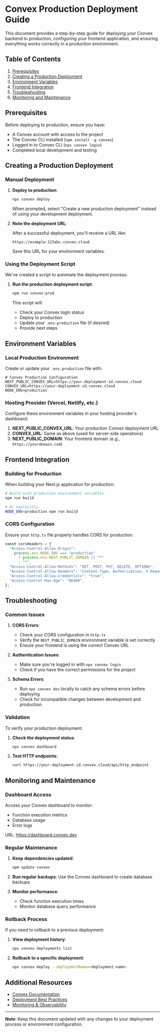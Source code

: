 # Convex Production Deployment Guide

This document provides a step-by-step guide for deploying your Convex backend to production, configuring your frontend application, and ensuring everything works correctly in a production environment.

## Table of Contents

1. [Prerequisites](#prerequisites)
2. [Creating a Production Deployment](#creating-a-production-deployment)
3. [Environment Variables](#environment-variables)
4. [Frontend Integration](#frontend-integration)
5. [Troubleshooting](#troubleshooting)
6. [Monitoring and Maintenance](#monitoring-and-maintenance)

## Prerequisites

Before deploying to production, ensure you have:

- A Convex account with access to the project
- The Convex CLI installed (`npm install -g convex`)
- Logged in to Convex CLI (`npx convex login`)
- Completed local development and testing

## Creating a Production Deployment

### Manual Deployment

1. **Deploy to production**:

   ```bash
   npx convex deploy
   ```

   When prompted, select "Create a new production deployment" instead of using your development deployment.

2. **Note the deployment URL**:

   After a successful deployment, you'll receive a URL like:
   ```
   https://example-123abc.convex.cloud
   ```
   
   Save this URL for your environment variables.

### Using the Deployment Script

We've created a script to automate the deployment process:

1. **Run the production deployment script**:

   ```bash
   npm run convex:prod
   ```

   This script will:
   - Check your Convex login status
   - Deploy to production
   - Update your `.env.production` file (if desired)
   - Provide next steps

## Environment Variables

### Local Production Environment

Create or update your `.env.production` file with:

```
# Convex Production Configuration
NEXT_PUBLIC_CONVEX_URL=https://your-deployment-id.convex.cloud
CONVEX_URL=https://your-deployment-id.convex.cloud
NODE_ENV=production
```

### Hosting Provider (Vercel, Netlify, etc.)

Configure these environment variables in your hosting provider's dashboard:

1. **NEXT_PUBLIC_CONVEX_URL**: Your production Convex deployment URL
2. **CONVEX_URL**: Same as above (used for server-side operations)
3. **NEXT_PUBLIC_DOMAIN**: Your frontend domain (e.g., `https://yourdomain.com`)

## Frontend Integration

### Building for Production

When building your Next.js application for production:

```bash
# Build with production environment variables
npm run build

# Or explicitly
NODE_ENV=production npm run build
```

### CORS Configuration

Ensure your `http.ts` file properly handles CORS for production:

```typescript
const corsHeaders = {
  "Access-Control-Allow-Origin":
    process.env.NODE_ENV === "production"
      ? process.env.NEXT_PUBLIC_DOMAIN || "*"
      : "*",
  "Access-Control-Allow-Methods": "GET, POST, PUT, DELETE, OPTIONS",
  "Access-Control-Allow-Headers": "Content-Type, Authorization, X-Requested-With",
  "Access-Control-Allow-Credentials": "true",
  "Access-Control-Max-Age": "86400",
};
```

## Troubleshooting

### Common Issues

1. **CORS Errors**:
   - Check your CORS configuration in `http.ts`
   - Verify the `NEXT_PUBLIC_DOMAIN` environment variable is set correctly
   - Ensure your frontend is using the correct Convex URL

2. **Authentication Issues**:
   - Make sure you're logged in with `npx convex login`
   - Check if you have the correct permissions for the project

3. **Schema Errors**:
   - Run `npx convex dev` locally to catch any schema errors before deploying
   - Check for incompatible changes between development and production

### Validation

To verify your production deployment:

1. **Check the deployment status**:
   ```bash
   npx convex dashboard
   ```

2. **Test HTTP endpoints**:
   ```bash
   curl https://your-deployment-id.convex.cloud/api/http_endpoint
   ```

## Monitoring and Maintenance

### Dashboard Access

Access your Convex dashboard to monitor:
- Function execution metrics
- Database usage
- Error logs

URL: https://dashboard.convex.dev

### Regular Maintenance

1. **Keep dependencies updated**:
   ```bash
   npm update convex
   ```

2. **Run regular backups**:
   Use the Convex dashboard to create database backups

3. **Monitor performance**:
   - Check function execution times
   - Monitor database query performance

### Rollback Process

If you need to rollback to a previous deployment:

1. **View deployment history**:
   ```bash
   npx convex deployments list
   ```

2. **Rollback to a specific deployment**:
   ```bash
   npx convex deploy --deploymentName=<deployment-name>
   ```

## Additional Resources

- [Convex Documentation](https://docs.convex.dev)
- [Deployment Best Practices](https://docs.convex.dev/production/best-practices)
- [Monitoring & Observability](https://docs.convex.dev/production/monitoring)

---

**Note**: Keep this document updated with any changes to your deployment process or environment configuration.